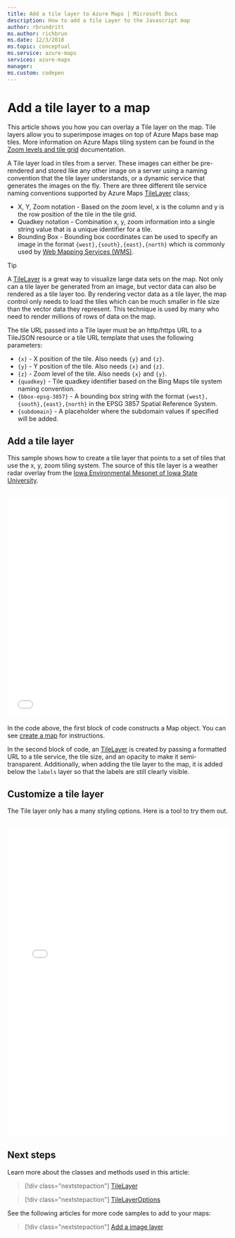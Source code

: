 ```yaml
---
title: Add a tile layer to Azure Maps | Microsoft Docs
description: How to add a tile Layer to the Javascript map
author: rbrundritt
ms.author: richbrun
ms.date: 12/3/2018
ms.topic: conceptual
ms.service: azure-maps
services: azure-maps
manager: 
ms.custom: codepen
---
```


# Add a tile layer to a map

This article shows you how you can overlay a Tile layer on the map. Tile layers allow you to superimpose images on top of Azure Maps base map tiles. More information on Azure Maps tiling system can be found in the [Zoom levels and tile grid](zoom-levels-and-tile-grid.md) documentation.

A Tile layer load in tiles from a server. These images can either be pre-rendered and stored like any other image on a server using a naming convention that the tile layer understands, or a dynamic service that generates the images on the fly. There are three different tile service naming conventions supported by Azure Maps [TileLayer](https://docs.microsoft.com/javascript/api/azure-maps-control/atlas.layer.tilelayer?view=azure-iot-typescript-latest) class; 

* X, Y, Zoom notation - Based on the zoom level, x is the column and y is the row position of the tile in the tile grid.
* Quadkey notation - Combination x, y, zoom information into a single string value that is a unique identifier for a tile.
* Bounding Box - Bounding box coordinates can be used to specify an image in the format `{west},{south},{east},{north}` which is commonly used by [Web Mapping Services (WMS)](https://www.opengeospatial.org/standards/wms).

> [!TIP]
> A [TileLayer](https://docs.microsoft.com/javascript/api/azure-maps-control/atlas.layer.tilelayer?view=azure-iot-typescript-latest) is a great way to visualize large data sets on the map. Not only can a tile layer be generated from an image, but vector data can also be rendered as a tile layer too. By rendering vector data as a tile layer, the map control only needs to load the tiles which can be much smaller in file size than the vector data they represent. This technique is used by many who need to render millions of rows of data on the map.

The tile URL passed into a Tile layer must be an http/https URL to a TileJSON resource or a tile URL template that uses the following parameters: 

* `{x}` - X position of the tile. Also needs `{y}` and `{z}`.
* `{y}` - Y position of the tile. Also needs `{x}` and `{z}`.
* `{z}` - Zoom level of the tile. Also needs `{x}` and `{y}`.
* `{quadkey}` - Tile quadkey identifier based on the Bing Maps tile system naming convention.
* `{bbox-epsg-3857}` - A bounding box string with the format `{west},{south},{east},{north}` in the EPSG 3857 Spatial Reference System.
* `{subdomain}` - A placeholder where the subdomain values if specified will be added.

## Add a tile layer

 This sample shows how to create a tile layer that points to a set of tiles that use the x, y, zoom tiling system. The source of this tile layer is a weather radar overlay from the [Iowa Environmental Mesonet of Iowa State University](https://mesonet.agron.iastate.edu/ogc/).

<br/>

<iframe height='500' scrolling='no' title='Tile Layer using X, Y, and Z' src='//codepen.io/azuremaps/embed/BGEQjG/?height=500&theme-id=0&default-tab=js,result&embed-version=2&editable=true' frameborder='no' allowtransparency='true' allowfullscreen='true' style='width: 100%;'>See the Pen <a href='https://codepen.io/azuremaps/pen/BGEQjG/'>Tile Layer using X, Y, and Z</a> by Azure Maps (<a href='https://codepen.io/azuremaps'>@azuremaps</a>) on <a href='https://codepen.io'>CodePen</a>.
</iframe>

In the code above, the first block of code constructs a Map object. You can see [create a map](./map-create.md) for instructions.

In the second block of code, an [TileLayer](https://docs.microsoft.com/javascript/api/azure-maps-control/atlas.layer.tilelayer?view=azure-iot-typescript-latest) is created by passing a formatted URL to a tile service, the tile size, and an opacity to make it semi-transparent. Additionally, when adding the tile layer to the map, it is added below the `labels` layer so that the labels are still clearly visible.

## Customize a tile layer

The Tile layer only has a many styling options. Here is a tool to try them out.

<br/>

<iframe height='700' scrolling='no' title='Tile Layer Options' src='//codepen.io/azuremaps/embed/xQeRWX/?height=700&theme-id=0&default-tab=result' frameborder='no' allowtransparency='true' allowfullscreen='true' style='width: 100%;'>See the Pen <a href='https://codepen.io/azuremaps/pen/xQeRWX/'>Tile Layer Options</a> by Azure Maps (<a href='https://codepen.io/azuremaps'>@azuremaps</a>) on <a href='https://codepen.io'>CodePen</a>.
</iframe>

## Next steps

Learn more about the classes and methods used in this article:

> [!div class="nextstepaction"]
> [TileLayer](https://docs.microsoft.com/javascript/api/azure-maps-control/atlas.layer.tilelayer?view=azure-iot-typescript-latest)

> [!div class="nextstepaction"]
> [TileLayerOptions](https://docs.microsoft.com/javascript/api/azure-maps-control/atlas.tilelayeroptions?view=azure-iot-typescript-latest)

See the following articles for more code samples to add to your maps:

> [!div class="nextstepaction"]
> [Add a image layer](./map-add-image-layer.md)